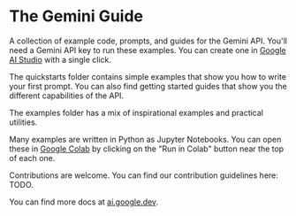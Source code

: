 # The Gemini Guide
A collection of example code, prompts, and guides for the Gemini API. You'll need a Gemini API key to run these examples. You can create one in [Google AI Studio](https://aistudio.google.com/app/apikey) with a single click. 

The quickstarts folder contains simple examples that show you how to write your first prompt. You can also find getting started guides that show you the different capabilities of the API.

The examples folder has a mix of inspirational examples and practical utilities.

Many examples are written in Python as Jupyter Notebooks. You can open these in [Google Colab](https://https://colab.research.google.com/) by clicking on the "Run in Colab" button near the top of each one.

Contributions are welcome. You can find our contribution guidelines here: TODO. 

You can find more docs at [ai.google.dev](https://ai.google.dev).
